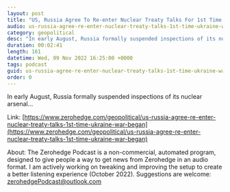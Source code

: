```yaml
---
layout: post
title: "US, Russia Agree To Re-enter Nuclear Treaty Talks For 1st Time Since Ukraine Invasion"
audio: us-russia-agree-re-enter-nuclear-treaty-talks-1st-time-ukraine-war-began-0
category: geopolitical
desc: "In early August, Russia formally suspended inspections of its nuclear arsenal..."
duration: 00:02:41
length: 161
datetime: Wed, 09 Nov 2022 16:25:00 +0000
tags: podcast
guid: us-russia-agree-re-enter-nuclear-treaty-talks-1st-time-ukraine-war-began-0
order: 0
---
```

In early August, Russia formally suspended inspections of its nuclear arsenal...

Link: [https://www.zerohedge.com/geopolitical/us-russia-agree-re-enter-nuclear-treaty-talks-1st-time-ukraine-war-began](https://www.zerohedge.com/geopolitical/us-russia-agree-re-enter-nuclear-treaty-talks-1st-time-ukraine-war-began)

About: The Zerohedge Podcast is a non-commercial, automated program, designed to give people a way to get news from Zerohedge in an audio format.  I am actively working on tweaking and improving the setup to create a better listening experience (October 2022).  Suggestions are welcome: [zerohedgePodcast@outlook.com](mailto:zerohedgePodcast@outlook.com)